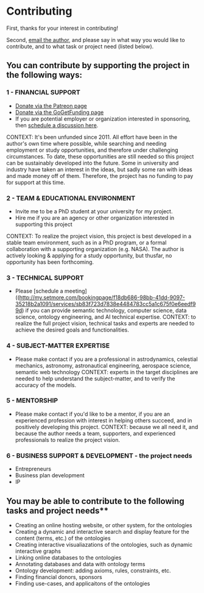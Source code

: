 # Contributing

First, thanks for your interest in contributing!

Second, [email the author](mailto:rrovetto@terpalum.umd.edu), and please say in what way you would like to contribute, and to what task or project need (listed below).

## You can contribute by supporting the project in the following ways:

### 1 - FINANCIAL SUPPORT 
* [Donate via the Patreon page](www.patreon.com/user?u=6298778)
* [Donate via the GoGetFunding page](https://tinyurl.com/y9qegjsh) 
* If you are potential employer or organization interested in sponsoring, then [schedule a discussion here](http://my.setmore.com/bookingpage/f18db686-98bb-41dd-9097-35218b2a1091/services/sb83f723d7838e4484783cc5a1c675f0e6eedf99d).

CONTEXT: It's been unfunded since 2011. All effort have been in the author's own time where possible, while searching and needing employment or study opportunities, and therefore under challenging circumstances. To date, these opportunities are still needed so this project can be sustainably developed into the future. Some in university and industry have taken an interest in the ideas, but sadly some ran with ideas and made money off of them. Therefore, the project has no funding to pay for support at this time.

### 2 - TEAM & EDUCATIONAL ENVIRONMENT
* Invite me to be a PhD student at your university for my project.
* Hire me if you are an agency or other organization interested in supporting this project

CONTEXT: To realize the project vision, this project is best developed in a stable team environment, such as in a PhD program, or a formal collaboration with a supporting organization (e.g. NASA). The author is actively looking & applying for a study opportunity, but thusfar, no opportunity has been forthcoming.

### 3 - TECHNICAL SUPPORT  
* Please [schedule a meeting]((http://my.setmore.com/bookingpage/f18db686-98bb-41dd-9097-35218b2a1091/services/sb83f723d7838e4484783cc5a1c675f0e6eedf99d) if you can provide semantic technology, computer science, data science, ontology engineering, and AI technical expertise. 
CONTEXT: to realize the full project vision, technical tasks and experts are needed to achieve the desired goals and functionalities.

### 4 - SUBJECT-MATTER EXPERTISE 
* Please make contact if you are a professional in astrodynamics, celestial mechanics, astronomy, astronautical engineering, aerospace science, semantic web technology
CONTEXT: experts in the target disciplines are needed to help understand the subject-matter, and to verify the accuracy of the models.

### 5 - MENTORSHIP
* Please make contact if you'd like to be a mentor, if you are an experienced profession with interest in helping others succeed, and in positively developing this project. 
CONTEXT: because we all need it, and because the author needs a team, supporters, and experienced professionals to realize the project vision.  

### 6 - BUSINESS SUPPORT & DEVELOPMENT - the project needs
* Entrepreneurs
* Business plan development
* IP

## You may be able to contribute to the following tasks and project needs**
* Creating an online hosting website, or other system, for the ontologies
* Creating a dynamic and interactive search and display feature for the content (terms, etc.) of the ontologies
* Creating interactive visualiazations of the ontologies, such as dynamic interactive graphs
* Linking online databases to the ontologies
* Annotating databases and data with ontology terms
* Ontology development: adding axioms, rules, constraints, etc.
* Finding financial donors, sponsors
* Finding use-cases, and applicaitons of the ontologies
